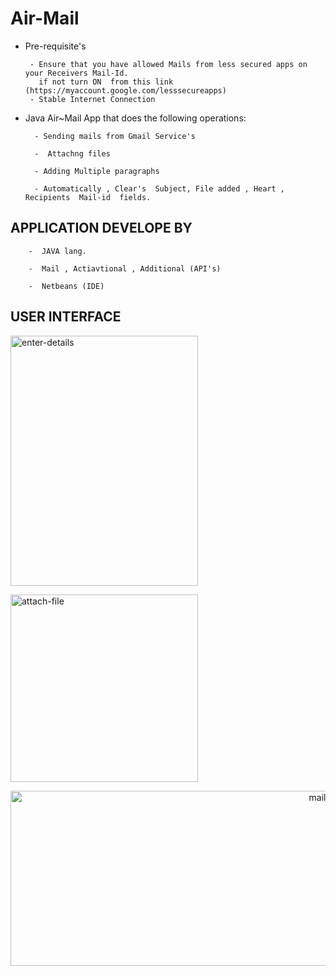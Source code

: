 # Air-Mail

- Pre-requisite's
      
       - Ensure that you have allowed Mails from less secured apps on your Receivers Mail-Id. 
         if not turn ON  from this link  (https://myaccount.google.com/lesssecureapps)
       - Stable Internet Connection



- Java Air~Mail App that does the following operations:



        - Sending mails from Gmail Service's

        -  Attachng files

        - Adding Multiple paragraphs

        - Automatically , Clear's  Subject, File added , Heart , Recipients  Mail-id  fields.


## APPLICATION DEVELOPE BY

        -  JAVA lang.

        -  Mail , Actiavtional , Additional (API's)

        -  Netbeans (IDE)


## USER INTERFACE






<p align="start"><a href="https://ibb.co/kqQWtNL"><img src="https://i.ibb.co/bNz8kc4/enter-details.png" alt="enter-details" border="0"  width="300" height="400"></p>

<p align="centre"><a href="https://ibb.co/rs6hTHG"><img src="https://i.ibb.co/GT2DBRv/attach-file.png" alt="attach-file" border="0" width="300" height="300"></p>

<p align="end"><a href="https://ibb.co/7JddVBr"><img src="https://i.ibb.co/SX440HV/mail-received.png" alt="mail-received" border="0" width="570" height="280"></a></p>


